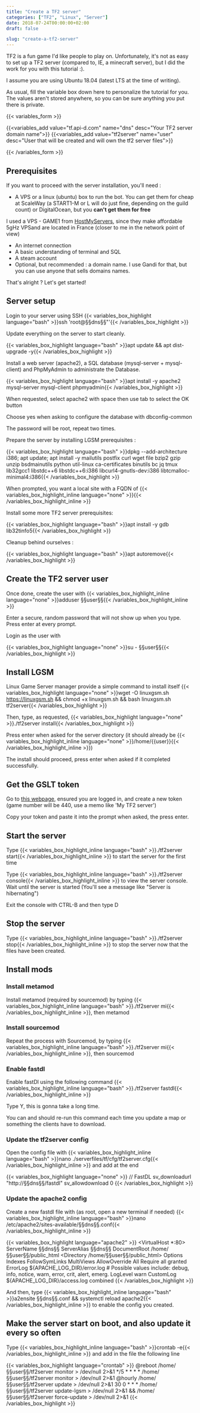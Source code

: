 ```yaml
---
title: "Create a TF2 server"
categories: ["TF2", "Linux", "Server"]
date: 2018-07-24T00:00:00+02:00
draft: false

slug: "create-a-tf2-server"
---
```


TF2 is a fun game I'd like people to play on. Unfortunately, it's not as easy to set up a TF2 server (compared to, IE, a minecraft server), but I did the work for you with this tutorial :).

<!--more-->
I assume you are using Ubuntu 18.04 (latest LTS at the time of writing).

As usual, fill the variable box down here to personalize the tutorial for you. The values aren't stored anywhere, so you can be sure anything you put there is private.

{{< variables_form >}}

{{<variables_add value="tf.api-d.com" name="dns" desc="Your TF2 server domain name">}}
{{<variables_add value="tf2server" name="user" desc="User that will be created and will own the tf2 server files">}}

{{< /variables_form >}}

## Prerequisites

If you want to proceed with the server installation, you'll need :

* A VPS or a linux (ubuntu) box to run the bot. You can get them for cheap at ScaleWay (a START1-M or L will do just fine, depending on the guild count) or DigitalOcean, but you **can't get them for free**

I used a VPS - GAME1 from [HostMyServers](https://www.hostmyservers.fr), since they make affordable 5gHz VPSand are located in France (closer to me in the network point of view)

* An internet connection
* A basic understanding of terminal and SQL
* A steam account
* Optional, but recommended : a domain name. I use Gandi for that, but you can use anyone that sells domains names.

That's alright ? Let's get started!


## Server setup 

Login to your server using SSH
{{< variables_box_highlight language="bash" >}}ssh 'root@§§dns§§"'{{< /variables_box_highlight >}}

Update everything on the server to start cleanly.

{{< variables_box_highlight language="bash" >}}apt update && apt dist-upgrade -y{{< /variables_box_highlight >}}

Install a web server (apache2), a SQL database (mysql-server + mysql-client) and PhpMyAdmin to administrate the Database.

{{< variables_box_highlight language="bash" >}}apt install -y apache2 mysql-server mysql-client phpmyadmin{{< /variables_box_highlight >}}

When requested, select apache2 with space then use tab to select the OK button 

Choose yes when asking to configure the database with dbconfig-common

The password will be root, repeat two times.

Prepare the server by installing LGSM prerequisites :

{{< variables_box_highlight language="bash" >}}dpkg --add-architecture i386; apt update; apt install -y mailutils postfix curl wget file bzip2 gzip unzip bsdmainutils python util-linux ca-certificates binutils bc jq tmux lib32gcc1 libstdc++6 libstdc++6:i386 libcurl4-gnutls-dev:i386 libtcmalloc-minimal4:i386{{< /variables_box_highlight >}}

When prompted, you want a local site with a FQDN of {{< variables_box_highlight_inline language="none" >}}{{< /variables_box_highlight_inline >}}


Install some more TF2 server prerequisites:

{{< variables_box_highlight language="bash" >}}apt install -y gdb lib32tinfo5{{< /variables_box_highlight >}}

Cleanup behind ourselves :

{{< variables_box_highlight language="bash" >}}apt autoremove{{< /variables_box_highlight >}}

## Create the TF2 server user

Once done, create the user with
{{< variables_box_highlight_inline language="none" >}}adduser §§user§§{{< /variables_box_highlight_inline >}}

Enter a secure, random password that will not show up when you type. Press enter at every prompt.

Login as the user with 

{{< variables_box_highlight language="none" >}}su - §§user§§{{< /variables_box_highlight >}}




## Install LGSM

Linux Game Server manager provide a simple command to install itself
{{< variables_box_highlight language="none" >}}wget -O linuxgsm.sh https://linuxgsm.sh && chmod +x linuxgsm.sh && bash linuxgsm.sh tf2server{{< /variables_box_highlight >}}

Then, type, as requested, 
{{< variables_box_highlight language="none" >}}./tf2server install{{< /variables_box_highlight >}}


Press enter when asked for the server directory (it should already be {{< variables_box_highlight_inline language="none" >}}/home/{{user}}{{< /variables_box_highlight_inline >}})

The install should proceed, press enter when asked if it completed successfully.

## Get the GSLT token

Go to [this webpage](https://steamcommunity.com/dev/managegameservers), ensured you are logged in, and create a new token (game number will be 440, use a memo like 'My TF2 server')

Copy your token and paste it into the prompt when asked, the press enter.

## Start the server 

Type {{< variables_box_highlight_inline language="bash" >}}./tf2server start{{< /variables_box_highlight_inline >}} to start the server for the first time

Type {{< variables_box_highlight_inline language="bash" >}}./tf2server console{{< /variables_box_highlight_inline >}} to view the server console. 
Wait until the server is started (You'll see a message like "Server is hibernating")

Exit the console with CTRL-B and then type D

## Stop the server 

Type {{< variables_box_highlight_inline language="bash" >}}./tf2server stop{{< /variables_box_highlight_inline >}} to stop the server now that the files have been created.

## Install mods

### Install metamod

Install metamod (required by sourcemod) by typing {{< variables_box_highlight_inline language="bash" >}}./tf2server mi{{< /variables_box_highlight_inline >}}, then metamod

### Install sourcemod

Repeat the process with Sourcemod, by typing {{< variables_box_highlight_inline language="bash" >}}./tf2server mi{{< /variables_box_highlight_inline >}}, then sourcemod

### Enable fastdl

Enable fastDl using the following command {{< variables_box_highlight_inline language="bash" >}}./tf2server fastdl{{< /variables_box_highlight_inline >}}

Type Y, this is gonna take a long time.

You can and should re-run this command each time you update a map or something the clients have to download.

### Update the tf2server config

Open the config file with {{< variables_box_highlight_inline language="bash" >}}nano ./serverfiles/tf/cfg/tf2server.cfg{{< /variables_box_highlight_inline >}} and add at the end

{{< variables_box_highlight language="none" >}}
// FastDL
sv_downloadurl "http://§§dns§§/fastdl"
sv_allowdownload 0
{{< /variables_box_highlight >}}

### Update the apache2 config

Create a new fastdl file with (as root, open a new terminal if needed) {{< variables_box_highlight_inline language="bash" >}}nano /etc/apache2/sites-available/§§dns§§.conf{{< /variables_box_highlight_inline >}}

{{< variables_box_highlight language="apache2" >}}
<VirtualHost *:80>
        ServerName §§dns§§
        ServerAlias §§dns§§
        DocumentRoot /home/§§user§§/public_html
        <Directory /home/§§user§§/public_html>
                Options Indexes FollowSymLinks MultiViews
                AllowOverride All
                Require all granted
        </Directory>
        ErrorLog ${APACHE_LOG_DIR}/error.log
        # Possible values include: debug, info, notice, warn, error, crit, alert, emerg.
        LogLevel warn
        CustomLog ${APACHE_LOG_DIR}/access.log combined
</VirtualHost>
{{< /variables_box_highlight >}}

And then, type {{< variables_box_highlight_inline language="bash" >}}a2ensite §§dns§§.conf && systemctl reload apache2{{< /variables_box_highlight_inline >}} to enable the config you created. 

## Make the server start on boot, and also update it every so often

Type {{< variables_box_highlight_inline language="bash" >}}crontab -e{{< /variables_box_highlight_inline >}} and add in the file the following line

{{< variables_box_highlight language="crontab" >}}
@reboot /home/§§user§§/tf2server monitor > /dev/null 2>&1
*/5 * * * *  /home/§§user§§/tf2server monitor > /dev/null 2>&1
@hourly /home/§§user§§/tf2server update > /dev/null 2>&1
30 0 * * * /home/§§user§§/tf2server update-lgsm > /dev/null 2>&1 && /home/§§user§§/tf2server force-update > /dev/null 2>&1
{{< /variables_box_highlight >}}

